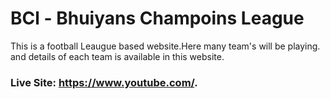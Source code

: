 # BCl - Bhuiyans Champoins League

This is a football Leaugue based website.Here many team's will be playing. and details of each team is available in this website.

### Live Site: https://www.youtube.com/.

